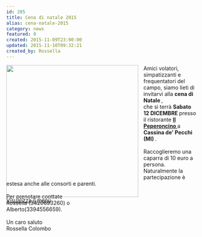 ```yaml
---
id: 205
title: Cena di natale 2015
alias: cena-natale-2015
category: news
featured: 0
created: 2015-11-09T23:00:00
updated: 2015-11-10T09:32:21
created_by: Rossella
---
```

<div style="height: 300px; float: left; padding-right: 1em;">
 <img border="0" src="images/stories/2015-cena-natale.jpg" width="350"/>
 <br/>
 <a href="#" id="menulnk">
  Visualizza il menù
 </a>
</div>
<p>
 Amici volatori, simpatizzanti e frequentatori del campo, siamo lieti di invitarvi alla
 <strong>
  cena di Natale
 </strong>
 ,
 <br/>
 che si terrà
 <strong>
  Sabato 12 DICEMBRE
 </strong>
 presso
 <br/>
 il ristorante
 <a href="https://goo.gl/maps/FEzAvr1SLTM2" target="_blank">
  <strong>
   Il Peperoncino
  </strong>
 </a>
 a
 <strong>
  Cassina de' Pecchi (MI)
 </strong>
 .
 <br/>
 <br/>
 Raccoglieremo una caparra di 10 euro a persona.
 <br/>
 Naturalmente la partecipazione è estesa anche alle consorti e parenti.
 <br/>
 <br/>
 Per prenotare conttate
 <br/>
 Rossella (3420693260) o
 <br/>
 Alberto(3394556659).
 <br/>
 <br/>
 Un caro saluto
 <br/>
 Rossella Colombo
</p>
<div id="dlgmenu" style="display: none; font-family: 'Open Sans';" title="Cena 2015">
 <h2 style="color: #fe8300;">
  Cena di natale 2015
 </h2>
 <p>
  Sabato 12 Dicembre - ore 20.00
  <br/>
  Ristorante il Peperoncino Cassina de' Pecchi (Mi)
  <br/>
  Via Villa Pompea, 7
  <br/>
 </p>
 <h2 style="color: #fe8300; font-size: 1.5em;">
  Menù
 </h2>
 <p>
  <strong style="color: #fe8300;">
   Antipasto
  </strong>
  <br/>
  Affetati misti, insalata russa, bruscheta, cannelini alla paesana, insalata di mare
  <br/>
  <br/>
  <strong style="color: #fe8300;">
   Primi
  </strong>
  <br/>
  Risotto alla trevisana Cavatelli allo Zola
  <br/>
  <br/>
  <strong style="color: #fe8300;">
   Secondo
  </strong>
  <br/>
  Scaloppe con Porcini
  <br/>
  <br/>
  <strong style="color: #fe8300;">
   Dessert
  </strong>
  <br/>
  Dessert della casa
  <br/>
  <br/>
  <strong style="color: #fe8300;">
   Vino
  </strong>
  <br/>
  Bianco, rosso, acqua minerale.
  <br/>
  <br/>
  Euro 30
 </p>
</div>
<script type="text/javascript">
 // <![CDATA[
$('#menulnk').click(function() {
   $('#dlgmenu').dialog({  
      width: 400,
      modal: true,
      buttons: {
         Ok: function() {
                $(this).dialog("close");
         }
      },
      autoopen: false,
      show: {
         effect: "bounce",
         duration: 1000
      },
      hide: {
         effect: "explode",
         duration: 1000
      }
   });
});
// ]]>
</script>
